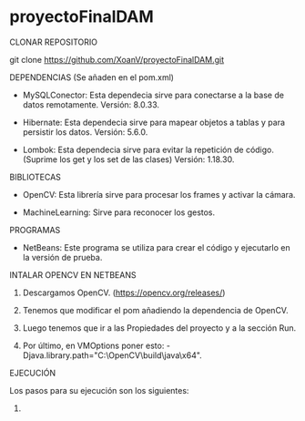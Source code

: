 # proyectoFinalDAM

CLONAR REPOSITORIO

git clone https://github.com/XoanV/proyectoFinalDAM.git

DEPENDENCIAS (Se añaden en el pom.xml)

- MySQLConector: Esta dependecia sirve para conectarse a la base de datos remotamente. Versión: 8.0.33.

- Hibernate: Esta dependecia sirve para mapear objetos a tablas y para persistir los datos. Versión: 5.6.0.

- Lombok: Esta dependecia sirve para evitar la repetición de código. (Suprime los get y los set de las clases) Versión: 1.18.30.

BIBLIOTECAS

- OpenCV: Esta librería sirve para procesar los frames y activar la cámara.

- MachineLearning: Sirve para reconocer los gestos.

PROGRAMAS

- NetBeans: Este programa se utiliza para crear el código y ejecutarlo en la versión de prueba.

INTALAR OPENCV EN NETBEANS

1. Descargamos OpenCV. (https://opencv.org/releases/)

2. Tenemos que modificar el pom añadiendo la dependencia de OpenCV.

3. Luego tenemos que ir a las Propiedades del proyecto y a la sección Run.

4. Por último, en VMOptions poner esto: -Djava.library.path="C:\\OpenCV\\build\\java\\x64".

EJECUCIÓN

Los pasos para su ejecución son los siguientes:

1. 
